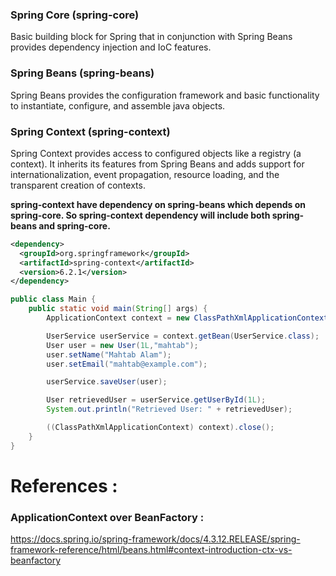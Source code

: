 ### Spring Core (spring-core)

Basic building block for Spring that in conjunction with Spring Beans provides dependency injection and IoC features.

### Spring Beans (spring-beans)

Spring Beans provides the configuration framework and basic functionality to instantiate, configure, and assemble java objects.

### Spring Context (spring-context)

Spring Context provides access to configured objects like a registry (a context). It inherits its features from Spring Beans and adds support for internationalization, event propagation, resource loading, and the transparent creation of contexts.

**spring-context have dependency on spring-beans which depends on spring-core. 
So spring-context dependency will include both spring-beans and spring-core.**

```xml
<dependency>
  <groupId>org.springframework</groupId>
  <artifactId>spring-context</artifactId>
  <version>6.2.1</version>
</dependency>
```

```java
public class Main {
    public static void main(String[] args) {
        ApplicationContext context = new ClassPathXmlApplicationContext("applicationContext.xml");

        UserService userService = context.getBean(UserService.class);
        User user = new User(1L,"mahtab");
        user.setName("Mahtab Alam");
        user.setEmail("mahtab@example.com");

        userService.saveUser(user);

        User retrievedUser = userService.getUserById(1L);
        System.out.println("Retrieved User: " + retrievedUser);

        ((ClassPathXmlApplicationContext) context).close();
    }
}
```



# References :

### ApplicationContext over BeanFactory :

https://docs.spring.io/spring-framework/docs/4.3.12.RELEASE/spring-framework-reference/html/beans.html#context-introduction-ctx-vs-beanfactory
